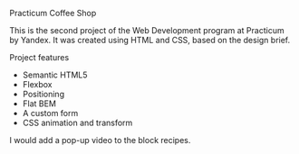  Practicum Coffee Shop

This is the second project of the Web Development program at Practicum by Yandex. It was created using HTML and CSS, based on the design brief.

 Project features

- Semantic HTML5
- Flexbox
- Positioning
- Flat BEM
- A custom form
- CSS animation and transform

I would add a pop-up video to the block recipes.
